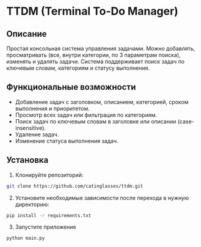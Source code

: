 # TTDM (Terminal To-Do Manager)

## Описание

Простая консольная система управления задачами. 
Можно добавлять, просматривать (все, внутри категории, по 3 параметрам поиска), изменять и удалять задачи.
Система поддерживает поиск задач по ключевым словам, категориям и статусу выполнения.

## Функциональные возможности

- Добавление задач с заголовком, описанием, категорией, сроком выполнения и приоритетом.
- Просмотр всех задач или фильтрация по категориям.
- Поиск задач по ключевым словам в заголовке или описании (case-insensitive).
- Удаление задач.
- Изменение статуса выполнения задач.

## Установка

1. Клонируйте репозиторий:

```bash
git clone https://github.com/catinglasses/ttdm.git
```

2. Установите необходимые зависимости после перехода в нужную директорию:
  
```bash
pip install -r requirements.txt
```

3. Запустите приложение

```bash
python main.py
```
